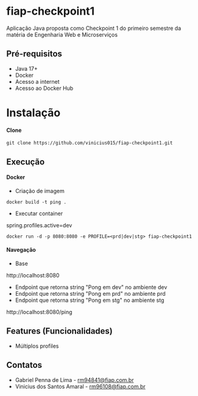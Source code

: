 # fiap-checkpoint1

Aplicação Java proposta como Checkpoint 1 do primeiro semestre da matéria de Engenharia Web e Microserviços

## Pré-requisitos

- Java 17+
- Docker 
- Acesso a internet
- Acesso ao Docker Hub

# Instalação

#### Clone

```
git clone https://github.com/vinicius015/fiap-checkpoint1.git
```

## Execução


#### Docker

* Criação de imagem

```
docker build -t ping .
```

* Executar container

spring.profiles.active=dev

```
docker run -d -p 8080:8080 -e PROFILE=<prd|dev|stg> fiap-checkpoint1
```

#### Navegação

- Base

http://localhost:8080

- Endpoint que retorna string "Pong em dev" no ambiente dev
- Endpoint que retorna string "Pong em prd" no ambiente prd
- Endpoint que retorna string "Pong em stg" no ambiente stg

http://localhost:8080/ping 

## Features (Funcionalidades)

- Múltiplos profiles

## Contatos

- Gabriel Penna de Lima - rm94841@fiap.com.br
- Vinicius dos Santos Amaral - rm96108@fiap.com.br
